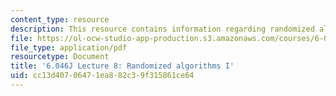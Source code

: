 ```yaml
---
content_type: resource
description: This resource contains information regarding randomized algorithms I.
file: https://ol-ocw-studio-app-production.s3.amazonaws.com/courses/6-046j-design-and-analysis-of-algorithms-spring-2012/cc13d40706471ea882c39f315861ce64_MIT6_046JS12_lec08.pdf
file_type: application/pdf
resourcetype: Document
title: '6.046J Lecture 8: Randomized algorithms I'
uid: cc13d407-0647-1ea8-82c3-9f315861ce64
---
```

